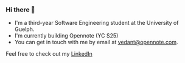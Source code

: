 ### Hi there 👋
- I'm a third-year Software Engineering student at the University of Guelph.
- I'm currently building Opennote (YC S25)
- You can get in touch with me by email at [vedant@opennote.com](mailto:vedant@opennote.com).

Feel free to check out my [LinkedIn](https://www.linkedin.com/in/vedant-vyas5/)
